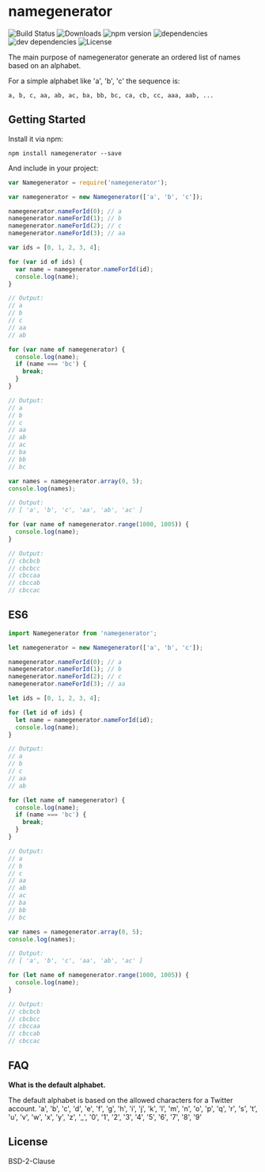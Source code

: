 # namegenerator

![Build Status](https://img.shields.io/travis/olsio/namegenerator.svg) ![Downloads](https://img.shields.io/npm/dm/namegenerator.svg) ![npm version](https://img.shields.io/npm/v/namegenerator.svg) ![dependencies](https://img.shields.io/david/olsio/namegenerator.svg) ![dev dependencies](https://img.shields.io/david/dev/olsio/namegenerator.svg) ![License](https://img.shields.io/npm/l/namegenerator.svg)

The main purpose of namegenerator generate an ordered list of names based on an alphabet.

For a simple alphabet  like 'a', 'b', 'c' the sequence is:

```a, b, c, aa, ab, ac, ba, bb, bc, ca, cb, cc, aaa, aab, ...```

## Getting Started

Install it via npm:

```shell
npm install namegenerator --save
```

And include in your project:

```javascript
var Namegenerator = require('namegenerator');

var namegenerator = new Namegenerator(['a', 'b', 'c']);

namegenerator.nameForId(0); // a
namegenerator.nameForId(1); // b
namegenerator.nameForId(2); // c
namegenerator.nameForId(3); // aa

var ids = [0, 1, 2, 3, 4];

for (var id of ids) {
  var name = namegenerator.nameForId(id);
  console.log(name);
}

// Output:
// a
// b
// c
// aa
// ab

for (var name of namegenerator) {
  console.log(name);
  if (name === 'bc') {
    break;
  }
}

// Output:
// a
// b
// c
// aa
// ab
// ac
// ba
// bb
// bc

var names = namegenerator.array(0, 5);
console.log(names);

// Output:
// [ 'a', 'b', 'c', 'aa', 'ab', 'ac' ]

for (var name of namegenerator.range(1000, 1005)) {
  console.log(name);
}

// Output:
// cbcbcb
// cbcbcc
// cbccaa
// cbccab
// cbccac
```

## ES6
```javascript
import Namegenerator from 'namegenerator';

let namegenerator = new Namegenerator(['a', 'b', 'c']);

namegenerator.nameForId(0); // a
namegenerator.nameForId(1); // b
namegenerator.nameForId(2); // c
namegenerator.nameForId(3); // aa

let ids = [0, 1, 2, 3, 4];

for (let id of ids) {
  let name = namegenerator.nameForId(id);
  console.log(name);
}

// Output:
// a
// b
// c
// aa
// ab

for (let name of namegenerator) {
  console.log(name);
  if (name === 'bc') {
    break;
  }
}

// Output:
// a
// b
// c
// aa
// ab
// ac
// ba
// bb
// bc

var names = namegenerator.array(0, 5);
console.log(names);

// Output:
// [ 'a', 'b', 'c', 'aa', 'ab', 'ac' ]

for (let name of namegenerator.range(1000, 1005)) {
  console.log(name);
}

// Output:
// cbcbcb
// cbcbcc
// cbccaa
// cbccab
// cbccac
```

## FAQ

**What is the default alphabet.**

The default alphabet is based on the allowed characters for a Twitter account.
'a', 'b', 'c', 'd', 'e', 'f', 'g', 'h', 'i', 'j', 'k', 'l', 'm', 'n', 'o', 'p', 'q', 'r', 's', 't', 'u', 'v', 'w', 'x', 'y', 'z', '_', '0', '1', '2', '3', '4', '5', '6', '7', '8', '9'

## License

BSD-2-Clause